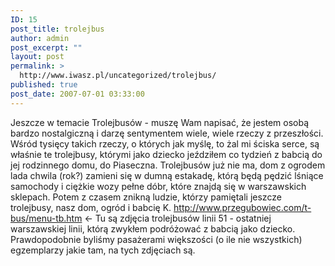 ```yaml
---
ID: 15
post_title: trolejbus
author: admin
post_excerpt: ""
layout: post
permalink: >
  http://www.iwasz.pl/uncategorized/trolejbus/
published: true
post_date: 2007-07-01 03:33:00
---
```

Jeszcze w temacie Trolejbusów - muszę Wam napisać, że jestem osobą bardzo nostalgiczną i darzę sentymentem wiele, wiele rzeczy z przeszłości. Wśród tysięcy takich rzeczy, o których jak myślę, to żal mi ściska serce, są właśnie te trolejbusy, którymi jako dziecko jeździłem co tydzień z babcią do jej rodzinnego domu, do Piaseczna. Trolejbusów już nie ma, dom z ogrodem lada chwila (rok?) zamieni się w dumną estakadę, którą będą pędzić lśniące samochody i ciężkie wozy pełne dóbr, które znajdą się w warszawskich sklepach. Potem z czasem znikną ludzie, którzy pamiętali jeszcze trolejbusy, nasz dom, ogród i babcię K. <a href="http://www.przegubowiec.com/t-bus/menu-tb.htm" title="Zdjecia trolejbusow">http://www.przegubowiec.com/t-bus/menu-tb.htm</a> &lt;- Tu są zdjęcia trolejbusów linii 51 - ostatniej warszawskiej linii, którą zwykłem podróżować z babcią jako dziecko. Prawdopodobnie byliśmy pasażerami większości (o ile nie wszystkich) egzemplarzy jakie tam, na tych zdjęciach są.